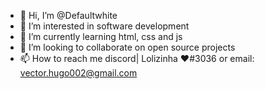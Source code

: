 - 👋 Hi, I’m @Defaultwhite
- 👀 I’m interested in software development
- 🌱 I’m currently learning html, css and js
- 💞️ I’m looking to collaborate on  open source projects
- 📫 How to reach me discord| Lolizinha ❤#3036 or email: vector.hugo002@gmail.com
<!---
Defaultwhite/Defaultwhite is a ✨ special ✨ repository because its `README.md` (this file) appears on your GitHub profile.
You can click the Preview link to take a look at your changes.
--->
